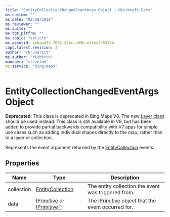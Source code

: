 ```yaml
---
title: "EntityCollectionChangedEventArgs Object | Microsoft Docs"
ms.custom: ""
ms.date: "02/28/2018"
ms.reviewer: ""
ms.suite: ""
ms.tgt_pltfrm: ""
ms.topic: "article"
ms.assetid: 4ebaa473-7632-42ec-a89b-e13ec245537a
caps.latest.revision: 3
author: "rbrundritt"
ms.author: "richbrun"
manager: "stevelom"
ms:service: "bing-maps"
---
```

# EntityCollectionChangedEventArgs Object
**Deprecated**: This class is deprecated in Bing Maps V8. The new [Layer class](../v8-web-control/layer-class.md) should be used instead. This class is still available in V8, but has been added to provide partial backwards compatibility with V7 apps for simple use cases such as adding individual shapes directly to the map, rather than to a layer or collection.

Represents the event argument returned by the [EntityCollection](../v8-web-control/entitycollection-class.md) events.

## Properties

| Name       | Type                      | Description                                         |
|------------|---------------------------|-----------------------------------------------------|
| collection | [EntityCollection](../v8-web-control/entitycollection-class.md)          | The entity collection the event was triggered from. |
| data       | [IPrimitive](../v8-web-control/iprimitive-class.md) _or_ [IPrimitive](../v8-web-control/iprimitive-class.md)\[\] | The [IPrimitive](../v8-web-control/iprimitive-class.md) object that the event occurred for.  |
